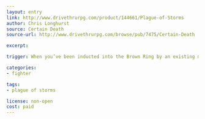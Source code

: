 ```yaml
---
layout: entry
link: http://www.drivethrurpg.com/product/144661/Plague-of-Storms
author: Chris Longhurst
source: Certain Death
source-url: http://www.drivethrurpg.com/browse/pub/7475/Certain-Death

excerpt:

trigger: When you’ve been inducted into the Brown Ring by an existing member...

categories:
- fighter

tags:
- plague of storms

license: non-open
cost: paid
---
```

